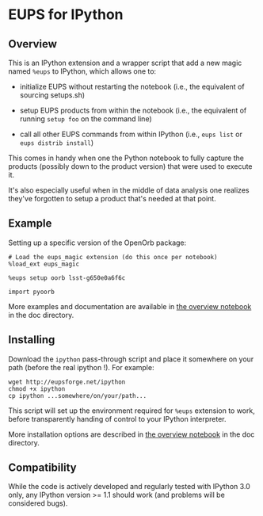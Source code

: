 # EUPS for IPython

## Overview

This is an IPython extension and a wrapper script that add a new magic
named `%eups` to IPython, which allows one to:

* initialize EUPS without restarting the notebook (i.e., the equivalent of
  sourcing setups.sh)

* setup EUPS products from within the notebook (i.e., the equivalent of
  running `setup foo` on the command line)

* call all other EUPS commands from within IPython (i.e., `eups list`
  or `eups distrib install`)

This comes in handy when one the Python notebook to fully capture the
products (possibly down to the product version) that were used to execute
it.

It's also especially useful when in the middle of data analysis one realizes
they've forgotten to setup a product that's needed at that point.

## Example

Setting up a specific version of the OpenOrb package:

    # Load the eups_magic extension (do this once per notebook)
    %load_ext eups_magic

    %eups setup oorb lsst-g650e0a6f6c

    import pyoorb

More examples and documentation are available in [the overview
notebook](doc/eups-magics-overview.ipynb) in the doc directory.

## Installing

Download the `ipython` pass-through script and place it somewhere on your
path (before the real ipython !). For example:

    wget http://eupsforge.net/ipython
    chmod +x ipython
    cp ipython ...somewhere/on/your/path...

This script will set up the environment required for `%eups` extension to
work, before transparently handing of control to your IPython interpreter.

More installation options are described in [the overview
notebook](doc/eups-magics-overview.ipynb) in the doc directory.

## Compatibility

While the code is actively developed and regularly tested with IPython 3.0
only, any IPython version >= 1.1 should work (and problems will be
considered bugs).
